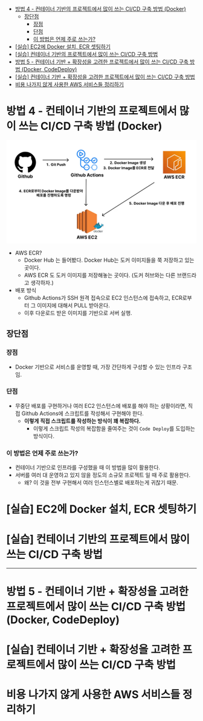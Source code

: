 <!-- TOC -->
* [방법 4 - 컨테이너 기반의 프로젝트에서 많이 쓰는 CI/CD 구축 방법 (Docker)](#방법-4---컨테이너-기반의-프로젝트에서-많이-쓰는-cicd-구축-방법-docker)
  * [장단점](#장단점)
    * [장점](#장점)
    * [단점](#단점)
    * [이 방법은 언제 주로 쓰는가?](#이-방법은-언제-주로-쓰는가-)
* [[실습] EC2에 Docker 설치, ECR 셋팅하기](#실습-ec2에-docker-설치-ecr-셋팅하기)
* [[실습] 컨테이너 기반의 프로젝트에서 많이 쓰는 CI/CD 구축 방법](#실습-컨테이너-기반의-프로젝트에서-많이-쓰는-cicd-구축-방법)
* [방법 5 - 컨테이너 기반 + 확장성을 고려한 프로젝트에서 많이 쓰는 CI/CD 구축 방법 (Docker, CodeDeploy)](#방법-5---컨테이너-기반--확장성을-고려한-프로젝트에서-많이-쓰는-cicd-구축-방법-docker-codedeploy)
* [[실습] 컨테이너 기반 + 확장성을 고려한 프로젝트에서 많이 쓰는 CI/CD 구축 방법](#실습-컨테이너-기반--확장성을-고려한-프로젝트에서-많이-쓰는-cicd-구축-방법)
* [비용 나가지 않게 사용한 AWS 서비스들 정리하기](#비용-나가지-않게-사용한-aws-서비스들-정리하기)
<!-- TOC -->

# 방법 4 - 컨테이너 기반의 프로젝트에서 많이 쓰는 CI/CD 구축 방법 (Docker)

![img_1.png](img_1.png)


- AWS ECR?
  - Docker Hub 는 들어봤다. Docker Hub는 도커 이미지들을 쭉 저장하고 있는 곳이다.
  - AWS ECR 도 도커 이미지를 저장해놓는 곳이다. (도커 허브와는 다른 브랜드라고 생각하자.)
- 배포 방식
  - Github Actions가 SSH 원격 접속으로 EC2 인스턴스에 접속하고, ECR로부터 그 이미지에 대해서 PULL 받아온다.  
  - 이후 다운로드 받은 이미지를 기반으로 서버 실행.

## 장단점

### 장점

- Docker 기반으로 서비스를 운영할 때, 가장 간단하게 구성할 수 있는 인프라 구조임.

### 단점

- 무중단 배포를 구현하거나 여러 EC2 인스턴스에 배포를 해야 하는 상황이라면, 직접 Github Actions에 스크립트를 작성해서 구현해야 한다.
  - **이렇게 직접 스크립트를 작성하는 방식이 꽤 복잡하다.**
    - 이렇게 스크립트 작성의 복잡함을 줄여주는 것이 `Code Deploy`를 도입하는 방식이다.

### 이 방법은 언제 주로 쓰는가? 

- 컨테이너 기반으로 인프라를 구성했을 때 이 방법을 많이 활용한다.
- 서버를 여러 대 운영하고 있지 않을 정도의 소규모 프로젝트 일 때 주로 활용한다.
  - 왜? 이 것을 전부 구현해서 여러 인스턴스별로 배포하는게 귀찮기 때문.



# [실습] EC2에 Docker 설치, ECR 셋팅하기
# [실습] 컨테이너 기반의 프로젝트에서 많이 쓰는 CI/CD 구축 방법


---

# 방법 5 - 컨테이너 기반 + 확장성을 고려한 프로젝트에서 많이 쓰는 CI/CD 구축 방법 (Docker, CodeDeploy)
# [실습] 컨테이너 기반 + 확장성을 고려한 프로젝트에서 많이 쓰는 CI/CD 구축 방법
# 비용 나가지 않게 사용한 AWS 서비스들 정리하기
